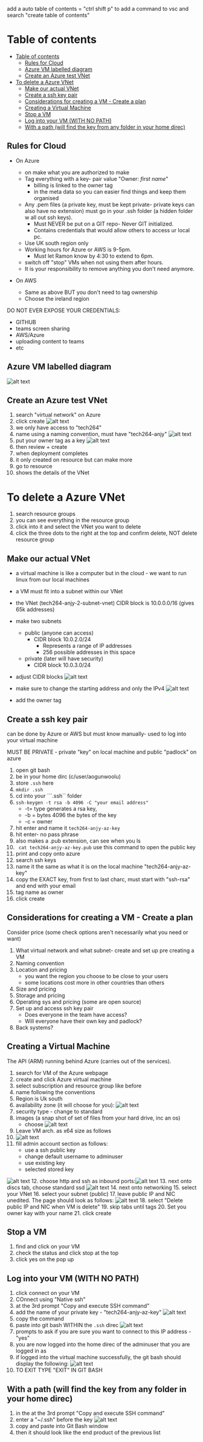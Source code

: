 
add a auto table of contents = "ctrl shift p" to add a command to vsc and search "create table of contents"

# Table of contents
- [Table of contents](#table-of-contents)
  - [Rules for Cloud](#rules-for-cloud)
  - [Azure VM labelled diagram](#azure-vm-labelled-diagram)
  - [Create an Azure test VNet](#create-an-azure-test-vnet)
- [To delete a Azure VNet](#to-delete-a-azure-vnet)
  - [Make our actual VNet](#make-our-actual-vnet)
  - [Create a ssh key pair](#create-a-ssh-key-pair)
  - [Considerations for creating a VM - Create a plan](#considerations-for-creating-a-vm---create-a-plan)
  - [Creating a Virtual Machine](#creating-a-virtual-machine)
  - [Stop a VM](#stop-a-vm)
  - [Log into your VM (WITH NO PATH)](#log-into-your-vm-with-no-path)
  - [With a path (will find the key from any folder in your home direc)](#with-a-path-will-find-the-key-from-any-folder-in-your-home-direc)


## Rules for Cloud
- On Azure
  - on make what you are authorized to make
  - Tag everything with a key- pair value "Owner: *first name*"
    - billing is linked to the owner tag
    - in the meta data so you can easier find things and keep them organised
  - Any .pem files (a private key, must be kept private- private keys can also have no extension) must go in your .ssh folder (a hidden folder w all out ssh keys). 
    - Must NEVER be put on a GIT repo- Never GIT initialized.
    - Contains credentials that would allow others to access ur local pc.
  - Use UK south region only
  - Working hours for Azure or AWS is 9-5pm.
    - Must let Ramon know by 4:30 to extend to 6pm.
  - switch off "stop" VMs when not using them after hours.
  - It is your responsibility to remove anything you don't need anymore.

- On AWS
  - Same as above BUT you don't need to tag ownership
  - Choose the ireland region
 
DO NOT EVER EXPOSE YOUR CREDENTIALS:
- GITHUB
- teams screen sharing 
- AWS/Azure
- uploading content to teams
- etc

## Azure VM labelled diagram
![alt text](image-9.png)


## Create an Azure test VNet
1. search "virtual network" on Azure
2. click create
   ![alt text](image-4.png)
4. we only have access to "tech264"
5. name using a naming convention, must have "tech264-anjy"
   ![alt text](image-5.png)
6. put your owner tag as a key
   ![alt text](image-6.png)
7. then review + create
8. when deployment completes
9. it only created on resource but can make more
10. go to resource
11. shows the details of the VNet



# To delete a Azure VNet
1. search resource groups
2. you can see everything in the resource group
3. click into it and select the VNet you want to delete
4. click the three dots to the right at the top and confirm delete, NOT delete resource group


## Make our actual VNet 
- a virtual machine is like a computer but in the cloud - we want to run linux from our local machines
- a VM must fit into a subnet within our VNet
  
- the VNet (tech264-anjy-2-subnet-vnet) CIDR block is 10.0.0.0/16 (gives 65k addresses)
- make two subnets 
  - public (anyone can access)
    - CIDR block 10.0.2.0/24
      -  Represents a range of IP addresses
      -  256 possible addresses in this space
  - private (later will have security) 
    - CIDR block 10.0.3.0/24
-  adjust CIDR blocks
   ![alt text](image-7.png)
-  make sure to change the starting address and only the IPv4
  ![alt text](image-8.png)
- add the owner tag

## Create a ssh key pair
can be done by Azure or AWS but must know manually- used to log into your virtual machine

MUST BE PRIVATE - private "key" on local machine and public "padlock" on azure

1. open git bash
2. be in your home dirc (c/user/aogunwoolu)
3. store ```.ssh``` here
4. ```mkdir .ssh```
5. cd into your ```.ssh`` folder
6. ```ssh-keygen -t rsa -b 4096 -C "your email address"```
   -  -t= type generates a rsa key,
   -  -b = bytes 4096 the bytes of the key
   -  -c = owner
7. hit enter and name it ```tech264-anjy-az-key```
8. hit enter- no pass phrase 
9. also makes a .pub extension, can see when you ls
10. ``` cat tech264-anjy-az-key.pub``` use this command to open the public key
11. print and copy onto azure
12. search ssh keys 
13. name it the same as what it is on the local machine "tech264-anjy-az-key"
14. copy the EXACT key, from first to last charc, must start with "ssh-rsa" and end with your email
15. tag name as owner
16. click create
    

## Considerations for creating a VM - Create a plan

Consider price (some check options aren't necessarily what you need or want)

1. What virtual network and what subnet- create and set up pre creating a VM
2. Naming convention
3. Location and pricing 
   - you want the region you choose to be close to your users
   - some locations cost more in other countries than others
4. Size and pricing 
5. Storage and pricing
6. Operating sys and pricing (some are open source)
7. Set up and access ssh key pair
   -  Does everyone in the team have access?
   -  Will everyone have their own key and padlock?
8. Back systems?
   


## Creating a Virtual Machine

The API  (ARM) running behind Azure (carries out of the services).

1. search for VM of the Azure webpage
2. create and click Azure virtual machine
3. select subscription and resource group like before
4. name following the conventions
5. Region is Uk south
6. availability zone (it will choose for you): ![alt text](image-10.png)
7. security type - change to standard
8. images (a snap shot of set of files from your hard drive, inc an os)
    - choose ![alt text](image-11.png)
9. Leave VM arch. as x64
size as follows
10. ![alt text](image-12.png)
11. fill admin account section as follows:
    - use a ssh public key
    - change default username to adminuser
    - use existing key
    - selected stored key
  
![alt text](image-13.png)
12.  choose http and ssh as inbound ports:![alt text](image-14.png)
13. next onto discs tab, choose standard ssd
![alt text](image-15.png)
14. next onto networking
15. select your VNet
16. select your subnet (public)
17. leave public IP and NIC unedited. The page should look as follows:
![alt text](image-16.png) 
18. select "Delete public IP and NIC when VM is delete" 
19. skip tabs until tags
20. Set you owner kay with your name
21. click create

## Stop a VM
1. find and click on your VM
2. check the status and click stop at the top
3. click yes on the pop up

## Log into your VM (WITH NO PATH)
1. click connect on your VM
2. COnnect using "Native ssh"
3. at the 3rd prompt "Copy and execute SSH command"
4. add the name of your private key - "tech264-anjy-az-key"
![alt text](image-17.png)
5. copy the command
6. paste into git bash WITHIN the ```.ssh``` direc
![alt text](image-18.png)
7. prompts to ask if you are sure you want to connect to this IP address - "yes"  
8. you are now logged into the home direc of the adminuser that you are logged in as
9. if logged into the virtual machine successfully, the git bash should display the following:
![alt text](image-19.png)
11. TO EXIT TYPE "EXIT" IN GIT BASH

## With a path (will find the key from any folder in your home direc)
1. in the at the 3rd prompt "Copy and execute SSH command"
2. enter a "~/.ssh" before the key
![alt text](image.png)
3. copy and paste into Git Bash window
4. then it should look like the end product of the previous list